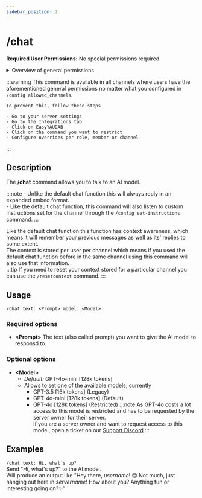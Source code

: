 ```yaml
---
sidebar_position: 2
---
```


# /chat

**Required User Permissions:** No special permissions required

<details>
	<summary>Overview of general permissions</summary>
	
	These permissions are needed for users to run any commands at all in a channel
	- View Channel permissions
	- Send Messages permissions
	- Use Application Commands permissions
</details>

:::warning
	This command is available in all channels where users have the aforementioned general permissions no matter what you configured in `/config allowed_channels`.
	
	To prevent this, follow these steps
	
	- Go to your server settings
	- Go to the Integrations tab
	- Click on EasyYAUDAB
	- Click on the command you want to restrict
	- Configure overrides per role, member or channel
:::

## Description
The **/chat** command allows you to talk to an AI model.

:::note
	- Unlike the default chat function this will always reply in an expanded embed format.<br/>
	- Like the default chat function, this command will also listen to custom instructions set for the channel through the `/config set-instructions` command.
:::

Like the default chat function this function has context awareness, which means it will remember your previous messages as well as its' replies to some extent.<br/>
The context is stored per user per channel which means if you used the default chat function before in the same channel using this command will also use that information.<br/>
:::tip
	If you need to reset your context stored for a particular channel you can use the `/resetcontext` command.
:::

## Usage
`/chat text: <Prompt> model: <Model> `
### Required options
- **\<Prompt\>** The text (also called prompt) you want to give the AI model to responsd to.
### Optional options
- **\<Model\>**
	- _Default:_ GPT-4o-mini [128k tokens]
	- Allows to set one of the available models, currently
		- GPT-3.5 [16k tokens] (Legacy)
		- GPT-4o-mini [128k tokens] (Default)
		- GPT-4o [128k tokens] (Restricted)
:::note
	As GPT-4o costs a lot access to this model is restricted and has to be requested by the server owner for their server.<br/>
	If you are a server owner and want to request access to this model, open a ticket on our [Support Discord](https://ezsys.link/support)
:::

## Examples
`/chat text: Hi, what's up?`<br/>
Send "Hi, what's up?" to the AI model.<br/>
Will produce an output like "Hey there, _username_! 😊 Not much, just hanging out here in _servername_! How about you? Anything fun or interesting going on?✨"